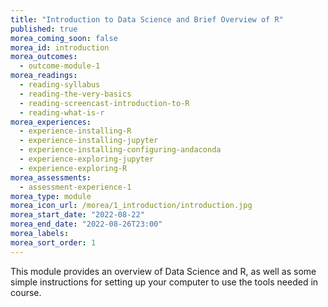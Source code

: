 ```yaml
---
title: "Introduction to Data Science and Brief Overview of R"
published: true
morea_coming_soon: false
morea_id: introduction
morea_outcomes:
  - outcome-module-1
morea_readings:
  - reading-syllabus
  - reading-the-very-basics
  - reading-screencast-introduction-to-R
  - reading-what-is-r
morea_experiences:
  - experience-installing-R
  - experience-installing-jupyter  
  - experience-installing-configuring-andaconda
  - experience-exploring-jupyter  
  - experience-exploring-R
morea_assessments:
  - assessment-experience-1
morea_type: module
morea_icon_url: /morea/1_introduction/introduction.jpg
morea_start_date: "2022-08-22"
morea_end_date: "2022-08-26T23:00"
morea_labels:
morea_sort_order: 1
---
```


This module provides an overview of Data Science and R, as well as
some simple instructions for setting up your computer to use the tools
needed in course.

